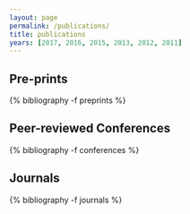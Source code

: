 ```yaml
---
layout: page
permalink: /publications/
title: publications
years: [2017, 2016, 2015, 2013, 2012, 2011]
---
```

<h2><strong>Pre-prints</strong></h2>
{% bibliography -f preprints %}

<h2><strong>Peer-reviewed Conferences</strong></h2>
{% bibliography -f conferences %}

<h2><strong>Journals</strong></h2>
{% bibliography -f journals %}
